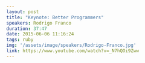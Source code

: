 ```yaml
---
layout: post
title: "Keynote: Better Programmers"
speakers: Rodrigo Franco
duration: 37:47
date: 2015-06-06 11:16:24
tags: ruby
img: '/assets/image/speakers/Rodrigo-Franco.jpg'
link: https://www.youtube.com/watch?v=_N7hQOi9Zww
---
```

